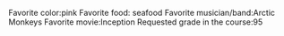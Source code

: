 Favorite color:pink
Favorite food: seafood
Favorite musician/band:Arctic Monkeys 
Favorite movie:Inception 
Requested grade in the course:95 
